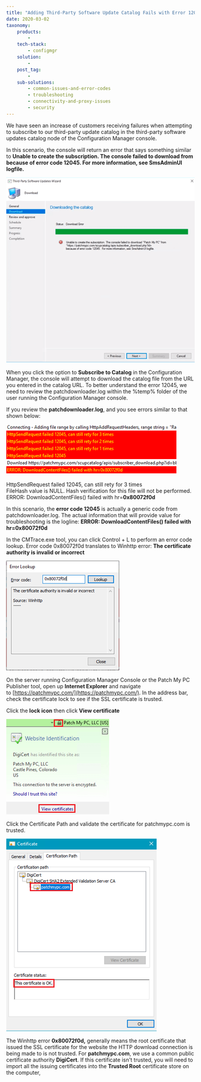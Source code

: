 ```yaml
---
title: "Adding Third-Party Software Update Catalog Fails with Error 12045 / 0x80072f0d in SCCM"
date: 2020-03-02
taxonomy:
    products:
        - 
    tech-stack:
        - configmgr
    solution:
        - 
    post_tag:
        - 
    sub-solutions:
        - common-issues-and-error-codes
        - troubleshooting
        - connectivity-and-proxy-issues
        - security
---
```


We have seen an increase of customers receiving failures when attempting to subscribe to our third-party update catalog in the third-party software updates catalog node of the Configuration Manager console.

In this scenario, the console will return an error that says something similar to **Unable to create the subscription. The console failed to download from because of error code 12045. For more information, see SmsAdminUI logfile.**

![DownloadContentFiles() failed with hr=0x80072f0d](/_images/DownloadContentFiles-failed-with-hr0x80072f0d.png "DownloadContentFiles() failed with hr=0x80072f0d")

When you click the option to **Subscribe to Catalog** in the Configuration Manager, the console will attempt to download the catalog file from the URL you entered in the catalog URL. To better understand the error 12045, we need to review the patchdownloader.log within the %temp% folder of the user running the Configuration Manager console.

If you review the **patchdownloader.log**, and you see errors similar to that shown below:

![](/_images/HttpSendRequest-failed-12045.png)

HttpSendRequest failed 12045, can still rety for 3 times  
FileHash value is NULL. Hash verification for this file will not be performed.  
ERROR: DownloadContentFiles() failed with hr=**0x80072f0d**

In this scenario, the **error code 12045** is actually a generic code from patchdownloader.log. The actual information that will provide value for troubleshooting is the logline: **ERROR: DownloadContentFiles() failed with hr=0x80072f0d**

In the CMTrace.exe tool, you can click Control + L to perform an error code lookup. Error code 0x80072f0d translates to Winhttp error: **The certificate authority is invalid or incorrect**

![](/_images/winhttp-0x80072f0d.png)

On the server running Configuration Manager Console or the Patch My PC Publisher tool, open up **Internet Explorer** and navigate to [https://patchmypc.com/](https://patchmypc.com/). In the address bar, check the certificate lock to see if the SSL certificate is trusted.

Click the **lock icon** then click **View certificate**

![SSL View Certificate IE](/_images/SSL-View-Certificate-IE.png "SSL View Certificate IE")

Click the Certificate Path and validate the certificate for patchmypc.com is trusted.

![SSL View Certification Path](/_images/SSL-View-Certification-Path.png "SSL View Certification Path")

The Winhttp error **0x80072f0d,** generally means the root certificate that issued the SSL certificate for the website the HTTP download connection is being made to is not trusted. For **patchmypc.com**, we use a common public certificate authority **DigiCert**. If this certificate isn't trusted, you will need to import all the issuing certificates into the **Trusted Root** certificate store on the computer,